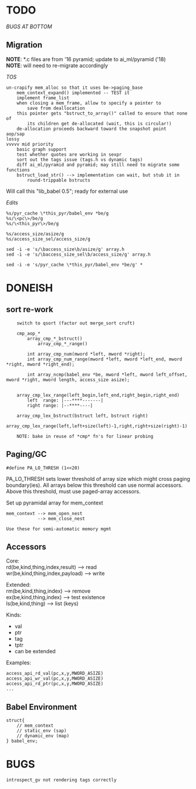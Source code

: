 TODO
====

*BUGS AT BOTTOM*

Migration
---------

**NOTE**: \*.c files are from '16 pyramid; update to ai_ml/pyramid ('18)  
**NOTE**: will need to re-migrate accordingly

*TOS*

    un-crapify mem_alloc so that it uses be->paging_base
        mem_context_expand() implemented -- TEST it
        implement frame_list 
        when closing a mem_frame, allow to specify a pointer to
            save from deallocation
        this pointer gets "bstruct_to_array()" called to ensure that none of
            its children get de-allocated (wait, this is circular!)
        de-allocation proceeds backward toward the snapshot point
    aop/sap  
    lossy
    vvvvv mid priority
        basic graph support
        test whether quotes are working in sexpr
        sort out the tags issue (tags.h vs dynamic tags)
        diff ai_ml/pyramid and pyramid; may still need to migrate some functions
        bstruct_load_str() --> implementation can wait, but stub it in  
            round-trippable bstructs

Will call this "lib_babel 0.5"; ready for external use  

*Edits*

    %s/pyr_cache \*this_pyr/babel_env *be/g
    %s/\<pc\>/be/g
    %s/\<this_pyr\>/be/g

    %s/access_size/asize/g
    %s/access_size_sel/access_size/g

    sed -i -e 's/\baccess_size\b/asize/g' array.h
    sed -i -e 's/\baccess_size_sel\b/access_size/g' array.h

    sed -i -e 's/pyr_cache \*this_pyr/babel_env *be/g' *


DONEISH
=======

sort re-work
------------

        switch to qsort (factor out merge_sort cruft)

        cmp_aop_*
            array_cmp_*_bstruct()
                array_cmp_*_range()

            int array_cmp_num(mword *left, mword *right);
            int array_cmp_num_range(mword *left, mword *left_end, mword *right, mword *right_end);

            int array_ncmp(babel_env *be, mword *left, mword left_offset, mword *right, mword length, access_size asize);

        
        array_cmp_lex_range(left_begin,left_end,right_begin,right_end)
            left  range: |---****-------|
            right range: |--****----|

        array_cmp_lex_bstruct(bstruct left, bstruct right)
            array_cmp_lex_range(left,left+size(left)-1,right,right+size(right)-1)

        NOTE: bake in reuse of *cmp* fn's for linear probing


Paging/GC
---------

    #define PA_LO_THRESH (1<<20)

PA_LO_THRESH sets lower threshold of array size which might cross paging
boundary(ies). All arrays below this threshold can use normal accessors.
Above this threshold, must use paged-array accessors.

Set up pyramidal array for mem_context

    mem_context --> mem_open_nest
                --> mem_close_nest
    
    Use these for semi-automatic memory mgmt



Accessors
---------

Core:  
rd(be,kind,thing,index,result)      --> read  
wr(be,kind,thing,index,payload)     --> write  

Extended:  
rm(be,kind,thing,index)             --> remove  
ex(be,kind,thing,index)             --> test existence  
ls(be,kind,thing)                   --> list (keys)  

Kinds:
- val
- ptr
- tag
- tptr
- can be extended

Examples:

    access_api_rd_val(pc,x,y,MWORD_ASIZE)
    access_api_wr_val(pc,x,y,MWORD_ASIZE)
    access_api_rd_ptr(pc,x,y,MWORD_ASIZE)
    ...

Babel Environment
-----------------

    struct{
        // mem_context
        // static_env (sap)
        // dynamic_env (map)
    } babel_env;



BUGS
====

    introspect_gv not rendering tags correctly


